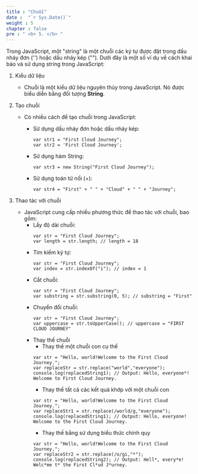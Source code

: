 ```yaml
---
title : "Chuỗi"
date :  "`r Sys.Date()`" 
weight : 5 
chapter : false
pre : " <b> 5. </b> "
---
```


Trong JavaScript, một "string" là một chuỗi các ký tự được đặt trong dấu nháy đơn ('') hoặc dấu nháy kép (""). Dưới đây là một số ví dụ về cách khai báo và sử dụng string trong JavaScript:

1. Kiểu dữ liệu

    - Chuỗi là một kiểu dữ liệu nguyên thủy trong JavaScript. Nó được biểu diễn bằng đối tượng **String**.

2. Tạo chuỗi
    - Có nhiều cách để tạo chuỗi trong JavaScript:
        - Sử dụng dấu nháy đơn hoặc dấu nháy kép:
            ```
            var str1 = "First Cloud Journey";
            var str2 = 'First Cloud Journey';
            ```
        - Sử dụng hàm String:

            ```
            var str3 = new String("First Cloud Journey");
            ```
        - Sử dụng toán tử nối (+):
            ```
            var str4 = "First" + " " + "Cloud" + " " + "Journey";
            ```
3. Thao tác với chuỗi
    - JavaScript cung cấp nhiều phương thức để thao tác với chuỗi, bao gồm:
        - Lấy độ dài chuỗi:
            ```
            var str = "First Cloud Journey";
            var length = str.length; // length = 18
            ```
        - Tìm kiếm ký tự:
            ```
            var str = "First Cloud Journey";
            var index = str.indexOf("i"); // index = 1
            ```
        - Cắt chuỗi:
            ```
            var str = "First Cloud Journey";
            var substring = str.substring(0, 5); // substring = "First"
            ```
        - Chuyển đổi chuỗi:
            ```
            var str = "First Cloud Journey";
            var uppercase = str.toUpperCase(); // uppercase = "FIRST CLOUD JOURNEY"
            ```
        - Thay thế chuỗi
            - Thay thế một chuỗi con cụ thể
            ```
            var str = "Hello, world!Welcome to the First Cloud Journey.";
            var replaceStr = str.replace("world","everyone"); 
            console.log(replacedString1); // Output: Hello, everyone*! Welcome to First Cloud Journey.
            ```
            - Thay thế tất cả các kết quả khớp với một chuỗi con
            ```
            var str = "Hello, world!Welcome to the First Cloud Journey.";
            var replaceStr1 = str.replace(/world/g,"everyone"); 
            console.log(replacedString1); // Output: Hello, everyone! Welcome to the First Cloud Journey.
            ```
            - Thay thế bằng sử dụng biểu thức chính quy
            ```
            var str = "Hello, world!Welcome to the First Cloud Journey.";
            var replaceStr2 = str.replace(/o/gi,"*"); 
            console.log(replacedString2); // Output: Hell*, every*e! Welc*me t* the First Cl*ud J*urney.
            ```